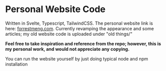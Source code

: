 # Personal Website Code

Written in Svelte, Typescript, TailwindCSS. The personal website link is here: [forrestmeng.com](https://www.forrestmeng.com/). Currently revamping the appearance and some articles; my old website code is uploaded under "old things/"

**Feel free to take inspiration and reference from the repo; however, this is my personal work, and would not appreciate any copying.**

You can run the website yourself by just doing typical node and npm installation
